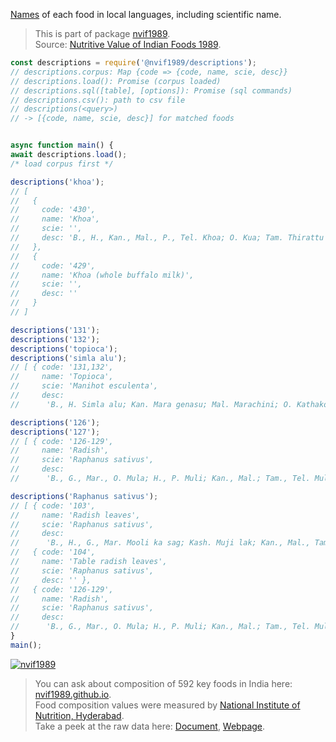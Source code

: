 [Names] of each food in local languages, including scientific name.
> This is part of package [nvif1989].<br>
> Source: [Nutritive Value of Indian Foods 1989].

```javascript
const descriptions = require('@nvif1989/descriptions');
// descriptions.corpus: Map {code => {code, name, scie, desc}}
// descriptions.load(): Promise (corpus loaded)
// descriptions.sql([table], [options]): Promise (sql commands)
// descriptions.csv(): path to csv file
// descriptions(<query>)
// -> [{code, name, scie, desc}] for matched foods


async function main() {
await descriptions.load();
/* load corpus first */

descriptions('khoa');
// [
//   {
//     code: '430',
//     name: 'Khoa',
//     scie: '',
//     desc: 'B., H., Kan., Mal., P., Tel. Khoa; O. Kua; Tam. Thirattu pal'
//   },
//   {
//     code: '429',
//     name: 'Khoa (whole buffalo milk)',
//     scie: '',
//     desc: ''
//   }
// ]

descriptions('131');
descriptions('132');
descriptions('topioca');
descriptions('simla alu');
// [ { code: '131,132',
//     name: 'Topioca',
//     scie: 'Manihot esculenta',
//     desc:
//      'B., H. Simla alu; Kan. Mara genasu; Mal. Marachini; O. Kathakonda; Tam. Maravalli kizhangu; Tel. Karrapendalamu; Other names: Cassava; Kappa' } ]

descriptions('126');
descriptions('127');
// [ { code: '126-129',
//     name: 'Radish',
//     scie: 'Raphanus sativus',
//     desc:
//      'B., G., Mar., O. Mula; H., P. Muli; Kan., Mal.; Tam., Tel. Mullangi; Kash. Muj; Other name: Wuazu' } ]

descriptions('Raphanus sativus');
// [ { code: '103',
//     name: 'Radish leaves',
//     scie: 'Raphanus sativus',
//     desc:
//      'B., H., G., Mar. Mooli ka sag; Kash. Muji lak; Kan., Mal., Tam. Mullangi ilaigal; Tel. Mullangi akulu; Other name: Mulaka' },
//   { code: '104',
//     name: 'Table radish leaves',
//     scie: 'Raphanus sativus',
//     desc: '' },
//   { code: '126-129',
//     name: 'Radish',
//     scie: 'Raphanus sativus',
//     desc:
//      'B., G., Mar., O. Mula; H., P. Muli; Kan., Mal.; Tam., Tel. Mullangi; Kash. Muj; Other name: Wuazu' } ]
}
main();
```


[![nvif1989](https://i.imgur.com/mGVou5c.png)](https://www.npmjs.com/package/nvif1989)
> You can ask about composition of 592 key foods in India here: [nvif1989.github.io].<br>
> Food composition values were measured by [National Institute of Nutrition, Hyderabad].<br>
> Take a peek at the raw data here: [Document], [Webpage].

[nvif1989]: https://www.npmjs.com/package/nvif1989
[Nutritive Value of Indian Foods 1989]: https://www.icmr.nic.in/content/nutritive-value-indian-foods-nvif-c-gopalan-b-v-rama-sastri-sc-balasubramanian-revised
[Names]: https://github.com/nvif1989/descriptions/blob/master/index.csv
[nvif1989.github.io]: https://nvif1989.github.io
[National Institute of Nutrition, Hyderabad]: https://www.nin.res.in/
[Document]: https://docs.google.com/spreadsheets/d/1mQgRIU0EO8t1ZT72Fc6qAgcWBoqBTMK-gYl5fS9CrFE/edit?usp=sharing
[Webpage]: https://docs.google.com/spreadsheets/d/e/2PACX-1vSrD1oY4lNHWpBxzKsnYW9RelZDksfhuDITKyqGqUYAu69V6EyeIe7RajqxxKNu6_bCAg5Il7mB1WGC/pubhtml
